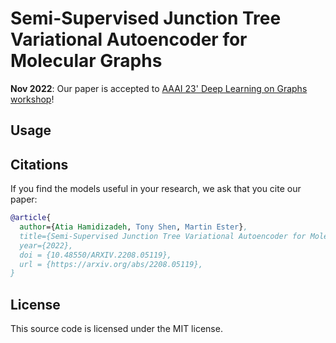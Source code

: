 # Semi-Supervised Junction Tree Variational Autoencoder for Molecular Graphs

**Nov 2022**: Our paper is accepted to [AAAI 23' Deep Learning on Graphs workshop](https://deep-learning-graphs.bitbucket.io/dlg-aaai23/index.html)!

## Usage

## Citations
If you find the models useful in your research, we ask that you cite our paper:

```bibtex
@article{
  author={Atia Hamidizadeh, Tony Shen, Martin Ester},
  title={Semi-Supervised Junction Tree Variational Autoencoder for Molecular Graphs},
  year={2022},
  doi = {10.48550/ARXIV.2208.05119},
  url = {https://arxiv.org/abs/2208.05119},
}
```

## License

This source code is licensed under the MIT license.
